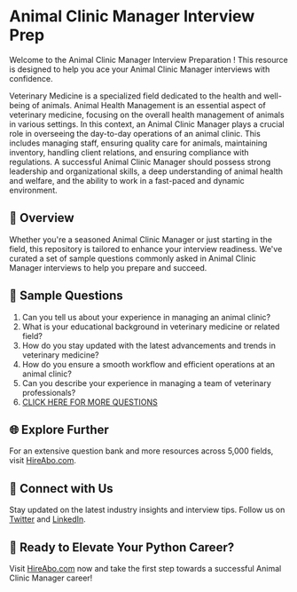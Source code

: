 # Animal Clinic Manager Interview Prep

Welcome to the Animal Clinic Manager Interview Preparation ! This resource is designed to help you ace your Animal Clinic Manager interviews with confidence.

Veterinary Medicine is a specialized field dedicated to the health and well-being of animals. Animal Health Management is an essential aspect of veterinary medicine, focusing on the overall health management of animals in various settings. In this context, an Animal Clinic Manager plays a crucial role in overseeing the day-to-day operations of an animal clinic. This includes managing staff, ensuring quality care for animals, maintaining inventory, handling client relations, and ensuring compliance with regulations. A successful Animal Clinic Manager should possess strong leadership and organizational skills, a deep understanding of animal health and welfare, and the ability to work in a fast-paced and dynamic environment.

## 🚀 Overview

Whether you're a seasoned Animal Clinic Manager or just starting in the field, this repository is tailored to enhance your interview readiness. We've curated a set of sample questions commonly asked in Animal Clinic Manager interviews to help you prepare and succeed.

## 📝 Sample Questions

1. Can you tell us about your experience in managing an animal clinic?
2. What is your educational background in veterinary medicine or related field?
3. How do you stay updated with the latest advancements and trends in veterinary medicine?
4. How do you ensure a smooth workflow and efficient operations at an animal clinic?
5. Can you describe your experience in managing a team of veterinary professionals?
6. [CLICK HERE FOR MORE QUESTIONS](https://hireabo.com/job/24_3_6/Animal%20Clinic%20Manager)

## 🌐 Explore Further

For an extensive question bank and more resources across 5,000 fields, visit [HireAbo.com](https://www.hireabo.com).

## 📱 Connect with Us

Stay updated on the latest industry insights and interview tips. Follow us on [Twitter](https://twitter.com/hireabo) and [LinkedIn](https://www.linkedin.com/in/hire-abo-3609972a8/).

## 🚀 Ready to Elevate Your Python Career?

Visit [HireAbo.com](https://www.hireabo.com) now and take the first step towards a successful Animal Clinic Manager career!